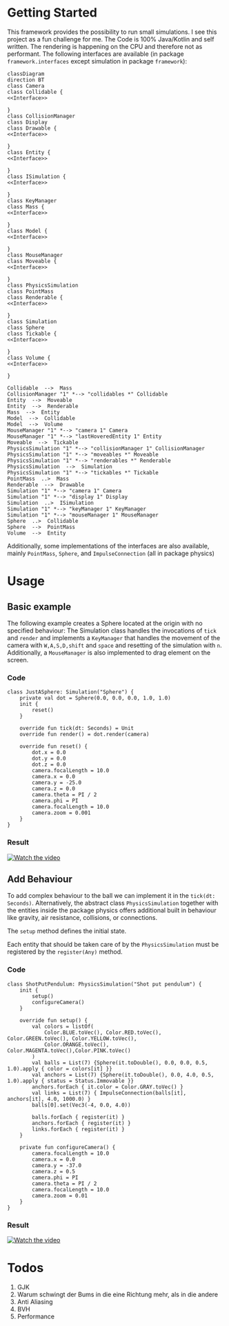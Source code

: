 # Getting Started
This framework provides the possibility to run small simulations. I see this project as a fun challenge for me. The Code is 100% Java/Kotlin and self written. The rendering is happening on the CPU and therefore not as performant.
The following interfaces are available (in package `framework.interfaces` except simulation in package `framework`):
```mermaid
classDiagram
direction BT
class Camera
class Collidable {
<<Interface>>

}
class CollisionManager
class Display
class Drawable {
<<Interface>>

}
class Entity {
<<Interface>>

}
class ISimulation {
<<Interface>>

}
class KeyManager
class Mass {
<<Interface>>

}
class Model {
<<Interface>>

}
class MouseManager
class Moveable {
<<Interface>>

}
class PhysicsSimulation
class PointMass
class Renderable {
<<Interface>>

}
class Simulation
class Sphere
class Tickable {
<<Interface>>

}
class Volume {
<<Interface>>

}

Collidable  -->  Mass 
CollisionManager "1" *--> "collidables *" Collidable 
Entity  -->  Moveable 
Entity  -->  Renderable 
Mass  -->  Entity 
Model  -->  Collidable 
Model  -->  Volume 
MouseManager "1" *--> "camera 1" Camera 
MouseManager "1" *--> "lastHoveredEntity 1" Entity 
Moveable  -->  Tickable 
PhysicsSimulation "1" *--> "collisionManager 1" CollisionManager 
PhysicsSimulation "1" *--> "moveables *" Moveable 
PhysicsSimulation "1" *--> "renderables *" Renderable 
PhysicsSimulation  -->  Simulation 
PhysicsSimulation "1" *--> "tickables *" Tickable 
PointMass  ..>  Mass 
Renderable  -->  Drawable 
Simulation "1" *--> "camera 1" Camera 
Simulation "1" *--> "display 1" Display 
Simulation  ..>  ISimulation 
Simulation "1" *--> "keyManager 1" KeyManager 
Simulation "1" *--> "mouseManager 1" MouseManager 
Sphere  ..>  Collidable 
Sphere  -->  PointMass 
Volume  -->  Entity 
```
Additionally, some implementations of the interfaces are also available, mainly `PointMass`, `Sphere`, and `ImpulseConnection` (all in package physics)
# Usage
## Basic example
The following example creates a Sphere located at the origin with no specified behaviour:
The Simulation class handles the invocations of `tick` and `render` and implements a `KeyManager`
that handles the movement of the camera with `W,A,S,D,shift` and `space` and resetting of the 
simulation with `n`. Additionally, a `MouseManager` is also implemented to drag element on the screen.
### Code
```
class JustASphere: Simulation("Sphere") {
    private val dot = Sphere(0.0, 0.0, 0.0, 1.0, 1.0)
    init {
        reset()
    }

    override fun tick(dt: Seconds) = Unit
    override fun render() = dot.render(camera)

    override fun reset() {
        dot.x = 0.0
        dot.y = 0.0
        dot.z = 0.0
        camera.focalLength = 10.0
        camera.x = 0.0
        camera.y = -25.0
        camera.z = 0.0
        camera.theta = PI / 2
        camera.phi = PI
        camera.focalLength = 10.0
        camera.zoom = 0.001
    }
}
```
### Result

[![Watch the video](https://i.vimeocdn.com/video/1800452706-77542562718331d0e22abff1182927c41c31b12ddd2e7eece559fea0e2e3685c-d?mw=1100&mh=619)](https://player.vimeo.com/video/914137859?h=add79d45cf)

## Add Behaviour
To add complex behaviour to the ball we can implement it in the `tick(dt: Seconds)`.
Alternatively, the abstract class `PhysicsSimulation` together with the entities inside the package physics offers 
additional built in behaviour like gravity, air resistance, collisions, or connections.

The `setup` method defines the initial state.

Each entity that should be taken care of by the `PhysicsSimulation` must be registered by the
`register(Any)` method.
### Code
```
class ShotPutPendulum: PhysicsSimulation("Shot put pendulum") {
    init {
        setup()
        configureCamera()
    }

    override fun setup() {
        val colors = listOf(
            Color.BLUE.toVec(), Color.RED.toVec(), Color.GREEN.toVec(), Color.YELLOW.toVec(),
            Color.ORANGE.toVec(), Color.MAGENTA.toVec(),Color.PINK.toVec()
        )
        val balls = List(7) {Sphere(it.toDouble(), 0.0, 0.0, 0.5, 1.0).apply { color = colors[it] }}
        val anchors = List(7) {Sphere(it.toDouble(), 0.0, 4.0, 0.5, 1.0).apply { status = Status.Immovable }}
        anchors.forEach { it.color = Color.GRAY.toVec() }
        val links = List(7) { ImpulseConnection(balls[it], anchors[it], 4.0, 1000.0) }
        balls[0].set(Vec3(-4, 0.0, 4.0))

        balls.forEach { register(it) }
        anchors.forEach { register(it) }
        links.forEach { register(it) }
    }

    private fun configureCamera() {
        camera.focalLength = 10.0
        camera.x = 0.0
        camera.y = -37.0
        camera.z = 0.5
        camera.phi = PI
        camera.theta = PI / 2
        camera.focalLength = 10.0
        camera.zoom = 0.01
    }
}
```
### Result

[![Watch the video](https://i.vimeocdn.com/video/1800452433-3f19e6ee9f1b4fb8a671d700f7353cd97870a0356475c80cfa6c249ddd66cfd6-d?mw=960&mh=540)](https://player.vimeo.com/video/914137849?h=add79d45cf)

# Todos
1. GJK
2. Warum schwingt der Bums in die eine Richtung mehr, als in die andere
3. Anti Aliasing
4. BVH
5. Performance

